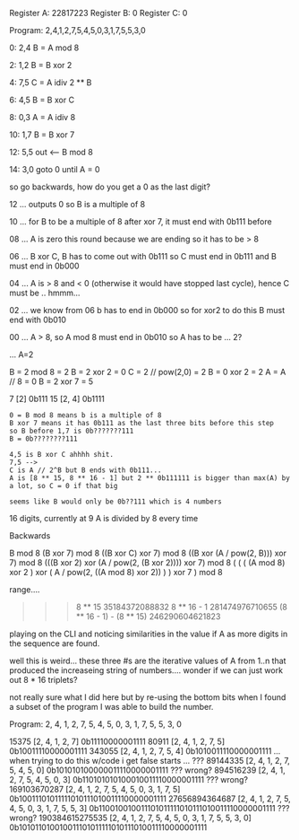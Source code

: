 Register A: 22817223
Register B: 0
Register C: 0

Program: 2,4,1,2,7,5,4,5,0,3,1,7,5,5,3,0

0: 2,4
B = A mod 8

2: 1,2
B = B xor 2

4: 7,5
C = A idiv 2 ** B

6: 4,5
B = B xor C

8: 0,3
A = A idiv 8

10: 1,7
B = B xor 7

12: 5,5
out <-- B mod 8

14: 3,0
goto 0 until A = 0

so go backwards, how do you get a 0 as the last digit?

12 ... outputs 0 so B is a multiple of 8

10 ... for B to be a multiple of 8 after xor 7, it must end with 0b111 before

08 ... A is zero this round because we are ending so it has to be > 8

06 ... B xor C, B has to come out with 0b111 so C must end in 0b111 and B must end in 0b000

04 ... A is > 8 and < 0 (otherwise it would have stopped last cycle), hence C must be .. hmmm...

02 ... we know from 06 b has to end in 0b000 so for xor2 to do this B must end with 0b010

00 ... A > 8, so A mod 8 must end in 0b010 so A has to be ... 2?

...
A=2

B = 2 mod 8 = 2
B = 2 xor 2 = 0
C = 2 // pow(2,0) = 2
B = 0 xor 2 = 2
A = A // 8 = 0
B = 2 xor 7 = 5

7 [2] 0b111
15 [2, 4] 0b1111




    0 = B mod 8 means b is a multiple of 8
    B xor 7 means it has 0b111 as the last three bits before this step
    so B before 1,7 is 0b???????111
    B = 0b????????111

    4,5 is B xor C ahhhh shit.
    7,5 -->
    C is A // 2^B but B ends with 0b111...
    A is [8 ** 15, 8 ** 16 - 1] but 2 ** 0b111111 is bigger than max(A) by a lot, so C = 0 if that big
    
    seems like B would only be 0b??111 which is 4 numbers


16 digits, currently at 9
A is divided by 8 every time

Backwards

B mod 8
(B xor 7) mod 8
((B xor C) xor 7) mod 8
((B xor (A / pow(2, B))) xor 7) mod 8
(((B xor 2) xor (A / pow(2, (B xor 2)))) xor 7) mod 8
(
    (
        (
            (A mod 8) xor 2
        ) xor 
            (
                A / pow(2, ((A mod 8) xor 2))
            )
    )
    xor 7
) mod 8


range....
>>> 8 ** 15
35184372088832
>>> 8 ** 16 - 1
281474976710655
>>> (8 ** 16 - 1) - (8 ** 15)
246290604621823


playing on the CLI and noticing similarities in the value if A as more
digits in the sequence are found.

well this is weird... these three #s are the iterative values of A from 1..n
that produced the increaseing string of numbers.... wonder if we can just
work out 8 * 16 triplets?

not really sure what I did here but by re-using the bottom bits when I found a
subset of the program I was able to build the number.

Program:         2, 4, 1, 2, 7, 5, 4, 5, 0, 3, 1, 7, 5, 5, 3, 0

 15375          [2, 4, 1, 2, 7]                                                                    0b11110000001111
 80911          [2, 4, 1, 2, 7, 5]                                                              0b10011110000001111
343055          [2, 4, 1, 2, 7, 5, 4]                                                         0b1010011110000001111
... when trying to do this w/code i get false starts ... ???
       89144335 [2, 4, 1, 2, 7, 5, 4, 5, 0]                                           0b101010100000011110000001111 ??? wrong?
      894516239 [2, 4, 1, 2, 7, 5, 4, 5, 0, 3]                                     0b110101010100010011110000001111 ??? wrong?
   169103670287 [2, 4, 1, 2, 7, 5, 4, 5, 0, 3, 1, 7, 5]                    0b10011101011111010111010011110000001111
 27656894364687 [2, 4, 1, 2, 7, 5, 4, 5, 0, 3, 1, 7, 5, 5, 3]       0b110010010011101011111010111010011110000001111 ??? wrong?
190384615275535 [2, 4, 1, 2, 7, 5, 4, 5, 0, 3, 1, 7, 5, 5, 3, 0] 0b101011010010011101011111010111010011110000001111

